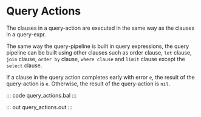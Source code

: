 # Query Actions

The clauses in a query-action are executed in the same way as the clauses in a query-expr.

The same way the query-pipeline is built in query expressions, the query pipeline can be built using other clauses such as order clause, `let` clause, `join` clause, `order by` clause, `where clause` and `limit` clause except the `select` clause.

If a clause in the query action completes early with error `e`, the result of the query-action is `e`. Otherwise, the result of the query-action is `nil`.

::: code query_actions.bal :::

::: out query_actions.out :::